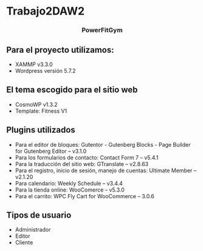 # Trabajo2DAW2
<h3 align="center">PowerFitGym </h3>

## Para el proyecto utilizamos: 
* XAMMP v3.3.0
* Wordpress versión 5.7.2
## El tema escogido para el sitio web
* CosmoWP v1.3.2
* Template: Fitness V1
## Plugins utilizados
* Para el editor de bloques: Gutentor - Gutenberg Blocks - Page Builder for Gutenberg Editor – v3.1.0
* Para los formularios de contacto: Contact Form 7 – v5.4.1
* Para la traducción del sitio web: GTranslate – v2.8.63
* Para el registro, inicio de sesión, manejo de cuentas: Ultimate Member – v2.1.20
* Para calendario: Weekly Schedule – v3.4.4
* Para la tienda online: WooComerce – v5.3.0
* Para el carrito: WPC Fly Cart for WooCommerce – 3.0.6

## Tipos de usuario
* Administrador
* Editor
* Cliente
